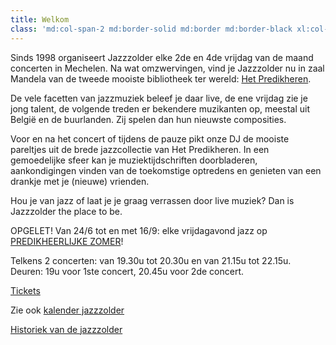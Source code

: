 ```yaml
---
title: Welkom
class: 'md:col-span-2 md:border-solid md:border md:border-black xl:col-span-3'
---
```


Sinds 1998 organiseert Jazzzolder elke 2de en 4de vrijdag van de maand concerten in Mechelen. Na wat omzwervingen, vind je Jazzzolder nu in zaal Mandela van de tweede mooiste bibliotheek ter wereld: [Het Predikheren](https://hetpredikheren.mechelen.be/).

De vele facetten van jazzmuziek beleef je daar live, de ene vrijdag zie je jong talent, de volgende treden er bekendere muzikanten op, meestal uit België en de buurlanden. Zij spelen dan hun nieuwste composities.

Voor en na het concert of tijdens de pauze pikt onze DJ de mooiste pareltjes uit de brede jazzcollectie van Het Predikheren. In een gemoedelijke sfeer kan je muziektijdschriften doorbladeren, aankondigingen vinden van de toekomstige optredens en genieten van een drankje met je (nieuwe) vrienden.

Hou je van jazz of laat je je graag verrassen door live muziek? Dan is Jazzzolder the place to be.

OPGELET! Van 24/6 tot en met 16/9:
elke vrijdagavond jazz op [PREDIKHEERLIJKE ZOMER](https://www.dezomerisvanmechelen.be/evenement/predikheerlijke-zomer/info)!

Telkens 2 concerten: van 19.30u tot 20.30u en van 21.15u tot 22.15u.
Deuren: 19u voor 1ste concert, 20.45u voor 2de concert.

<a class="btn-primary my-4 inline-block text-center mx-auto" href="https://ticketshop.ticketmatic.com/mechelen/jazzzolder">Tickets</a>

Zie ook [kalender jazzzolder](http://www.jazzzolder.be/kalender.php)

[Historiek van de jazzzolder](http://www.jazzzolder.be/historiek.php)
